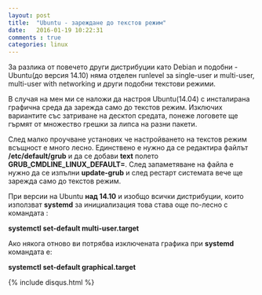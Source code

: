 ```yaml
---
layout: post
title:  "Ubuntu - зареждане до текстов режим"
date:   2016-01-19 10:22:31
comments : true
categories: linux
---
```



За разлика от повечето други дистрибуции като Debian и подобни - Ubuntu(до версия 14.10) няма отделен runlevel за single-user и multi-user, multi-user with networking и други подобни текстови режими.

В случая на мен ми се наложи да настроя Ubuntu(14.04) с инсталирана графична среда да зарежда само до текстов режим. Изключих вариантите със затриване на десктоп средата, понеже логовете ще гърмят от множество грешки за липса на разни пакети.

След малко проучване установих че настройването на текстов режим всъщност е много лесно. Единствено е нужно да се редактира файлът **/etc/default/grub** и да се добави **text** полето **GRUB_CMDLINE_LINUX_DEFAULT=**.
След запаметяване на файла е нужно да се изпълни **update-grub** и след рестарт системата вече ще зарежда само до текстов режим.

При версии на Ubuntu **над 14.10** и изобщо всички дистрибуции, които използват **systemd** за инициализация това става още по-лесно с командата :

**systemctl set-default multi-user.target**

Ако някога отново ви потрябва изключената графика при **systemd** командата е:

**systemctl set-default graphical.target**


{% include disqus.html %}



